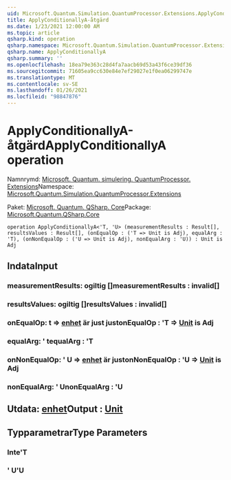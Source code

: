 ```yaml
---
uid: Microsoft.Quantum.Simulation.QuantumProcessor.Extensions.ApplyConditionallyA
title: ApplyConditionallyA-åtgärd
ms.date: 1/23/2021 12:00:00 AM
ms.topic: article
qsharp.kind: operation
qsharp.namespace: Microsoft.Quantum.Simulation.QuantumProcessor.Extensions
qsharp.name: ApplyConditionallyA
qsharp.summary: ''
ms.openlocfilehash: 18ea79e363c28d4fa7aacb69d53a43f6ce39df36
ms.sourcegitcommit: 71605ea9cc630e84e7ef29027e1f0ea06299747e
ms.translationtype: MT
ms.contentlocale: sv-SE
ms.lasthandoff: 01/26/2021
ms.locfileid: "98847876"
---
```

# <a name="applyconditionallya-operation"></a><span data-ttu-id="d40dc-102">ApplyConditionallyA-åtgärd</span><span class="sxs-lookup"><span data-stu-id="d40dc-102">ApplyConditionallyA operation</span></span>

<span data-ttu-id="d40dc-103">Namnrymd: [Microsoft. Quantum. simulering. QuantumProcessor. Extensions](xref:Microsoft.Quantum.Simulation.QuantumProcessor.Extensions)</span><span class="sxs-lookup"><span data-stu-id="d40dc-103">Namespace: [Microsoft.Quantum.Simulation.QuantumProcessor.Extensions](xref:Microsoft.Quantum.Simulation.QuantumProcessor.Extensions)</span></span>

<span data-ttu-id="d40dc-104">Paket: [Microsoft. Quantum. QSharp. Core](https://nuget.org/packages/Microsoft.Quantum.QSharp.Core)</span><span class="sxs-lookup"><span data-stu-id="d40dc-104">Package: [Microsoft.Quantum.QSharp.Core](https://nuget.org/packages/Microsoft.Quantum.QSharp.Core)</span></span>




```qsharp
operation ApplyConditionallyA<'T, 'U> (measurementResults : Result[], resultsValues : Result[], (onEqualOp : ('T => Unit is Adj), equalArg : 'T), (onNonEqualOp : ('U => Unit is Adj), nonEqualArg : 'U)) : Unit is Adj
```


## <a name="input"></a><span data-ttu-id="d40dc-105">Indata</span><span class="sxs-lookup"><span data-stu-id="d40dc-105">Input</span></span>

### <a name="measurementresults--__invalidresult__"></a><span data-ttu-id="d40dc-106">measurementResults: __ogiltig <Result>__[]</span><span class="sxs-lookup"><span data-stu-id="d40dc-106">measurementResults : __invalid<Result>__[]</span></span>




### <a name="resultsvalues--__invalidresult__"></a><span data-ttu-id="d40dc-107">resultsValues: __ogiltig <Result>__[]</span><span class="sxs-lookup"><span data-stu-id="d40dc-107">resultsValues : __invalid<Result>__[]</span></span>




### <a name="onequalop--t--unit--is-adj"></a><span data-ttu-id="d40dc-108">onEqualOp: t => [enhet](xref:microsoft.quantum.lang-ref.unit)  är just just</span><span class="sxs-lookup"><span data-stu-id="d40dc-108">onEqualOp : 'T => [Unit](xref:microsoft.quantum.lang-ref.unit)  is Adj</span></span>




### <a name="equalarg--t"></a><span data-ttu-id="d40dc-109">equalArg: ' t</span><span class="sxs-lookup"><span data-stu-id="d40dc-109">equalArg : 'T</span></span>




### <a name="onnonequalop--u--unit--is-adj"></a><span data-ttu-id="d40dc-110">onNonEqualOp: ' U => [enhet](xref:microsoft.quantum.lang-ref.unit)  är just</span><span class="sxs-lookup"><span data-stu-id="d40dc-110">onNonEqualOp : 'U => [Unit](xref:microsoft.quantum.lang-ref.unit)  is Adj</span></span>




### <a name="nonequalarg--u"></a><span data-ttu-id="d40dc-111">nonEqualArg: ' U</span><span class="sxs-lookup"><span data-stu-id="d40dc-111">nonEqualArg : 'U</span></span>





## <a name="output--unit"></a><span data-ttu-id="d40dc-112">Utdata: [enhet](xref:microsoft.quantum.lang-ref.unit)</span><span class="sxs-lookup"><span data-stu-id="d40dc-112">Output : [Unit](xref:microsoft.quantum.lang-ref.unit)</span></span>



## <a name="type-parameters"></a><span data-ttu-id="d40dc-113">Typparametrar</span><span class="sxs-lookup"><span data-stu-id="d40dc-113">Type Parameters</span></span>

### <a name="t"></a><span data-ttu-id="d40dc-114">Inte</span><span class="sxs-lookup"><span data-stu-id="d40dc-114">'T</span></span>


### <a name="u"></a><span data-ttu-id="d40dc-115">' U</span><span class="sxs-lookup"><span data-stu-id="d40dc-115">'U</span></span>

